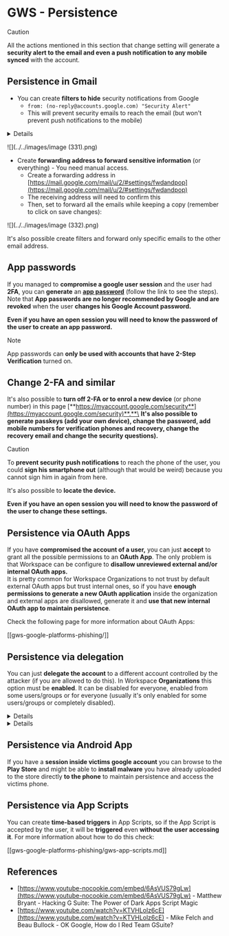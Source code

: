 # GWS - Persistence

> [!CAUTION]
> All the actions mentioned in this section that change setting will generate a **security alert to the email and even a push notification to any mobile synced** with the account.

## **Persistence in Gmail**

- You can create **filters to hide** security notifications from Google
  - `from: (no-reply@accounts.google.com) "Security Alert"`
  - This will prevent security emails to reach the email (but won't prevent push notifications to the mobile)

<details>

**Steps to create a gmail filter**

(Instructions from [**here**](https://support.google.com/mail/answer/6579))

1. Open [Gmail](https://mail.google.com/).
2. In the search box at the top, click Show search options ![photos tune](https://lh3.googleusercontent.com/cD6YR_YvqXqNKxrWn2NAWkV6tjJtg8vfvqijKT1_9zVCrl2sAx9jROKhLqiHo2ZDYTE=w36) .
3. Enter your search criteria. If you want to check that your search worked correctly, see what emails show up by clicking **Search**.
4. At the bottom of the search window, click **Create filter**.
5. Choose what you’d like the filter to do.
6. Click **Create filter**.

Check your current filter (to delete them) in [https://mail.google.com/mail/u/0/#settings/filters](https://mail.google.com/mail/u/0/#settings/filters)

</details>

![](../../images/image (331).png)

- Create **forwarding address to forward sensitive information** (or everything) - You need manual access.
  - Create a forwarding address in [https://mail.google.com/mail/u/2/#settings/fwdandpop](https://mail.google.com/mail/u/2/#settings/fwdandpop)
  - The receiving address will need to confirm this
  - Then, set to forward all the emails while keeping a copy (remember to click on save changes):

![](../../images/image (332).png)

It's also possible create filters and forward only specific emails to the other email address.

## App passwords

If you managed to **compromise a google user session** and the user had **2FA**, you can **generate** an [**app password**](https://support.google.com/accounts/answer/185833?hl=en) (follow the link to see the steps). Note that **App passwords are no longer recommended by Google and are revoked** when the user **changes his Google Account password.**

**Even if you have an open session you will need to know the password of the user to create an app password.**

> [!NOTE]
> App passwords can **only be used with accounts that have 2-Step Verification** turned on.

## Change 2-FA and similar

It's also possible to **turn off 2-FA or to enrol a new device** (or phone number) in this page [**https://myaccount.google.com/security**](https://myaccount.google.com/security)**.**\
**It's also possible to generate passkeys (add your own device), change the password, add mobile numbers for verification phones and recovery, change the recovery email and change the security questions).**

> [!CAUTION]
> To **prevent security push notifications** to reach the phone of the user, you could **sign his smartphone out** (although that would be weird) because you cannot sign him in again from here.
>
> It's also possible to **locate the device.**

**Even if you have an open session you will need to know the password of the user to change these settings.**

## Persistence via OAuth Apps

If you have **compromised the account of a user,** you can just **accept** to grant all the possible permissions to an **OAuth App**. The only problem is that Workspace can be configure to **disallow unreviewed external and/or internal OAuth apps.**\
It is pretty common for Workspace Organizations to not trust by default external OAuth apps but trust internal ones, so if you have **enough permissions to generate a new OAuth application** inside the organization and external apps are disallowed, generate it and **use that new internal OAuth app to maintain persistence**.

Check the following page for more information about OAuth Apps:

[[gws-google-platforms-phishing/]]

## Persistence via delegation

You can just **delegate the account** to a different account controlled by the attacker (if you are allowed to do this). In Workspace **Organizations** this option must be **enabled**. It can be disabled for everyone, enabled from some users/groups or for everyone (usually it's only enabled for some users/groups or completely disabled).

<details>

**If you are a Workspace admin check this to enable the feature**

(Information [copied form the docs](https://support.google.com/a/answer/7223765))

As an administrator for your organization (for example, your work or school), you control whether users can delegate access to their Gmail account. You can let everyone have the option to delegate their account. Or, only let people in certain departments set up delegation. For example, you can:

- Add an administrative assistant as a delegate on your Gmail account so they can read and send email on your behalf.
- Add a group, such as your sales department, in Groups as a delegate to give everyone access to one Gmail account.

Users can only delegate access to another user in the same organization, regardless of their domain or their organizational unit.

#### Delegation limits & restrictions

- **Allow users to grant their mailbox access to a Google group** option: To use this option, it must be enabled for the OU of the delegated account and for each group member's OU. Group members that belong to an OU without this option enabled can't access the delegated account.
- With typical use, 40 delegated users can access a Gmail account at the same time. Above-average use by one or more delegates might reduce this number.
- Automated processes that frequently access Gmail might also reduce the number of delegates who can access an account at the same time. These processes include APIs or browser extensions that access Gmail frequently.
- A single Gmail account supports up to 1,000 unique delegates. A group in Groups counts as one delegate toward the limit.
- Delegation does not increase the limits for a Gmail account. Gmail accounts with delegated users have the standard Gmail account limits and policies. For details, visit [Gmail limits and policies](https://support.google.com/a/topic/28609).

#### Step 1: Turn on Gmail delegation for your users

**Before you begin:** To apply the setting for certain users, put their accounts in an [organizational unit](https://support.google.com/a/topic/1227584).

1.  [Sign in](https://admin.google.com/) to your [Google Admin console](https://support.google.com/a/answer/182076).

    Sign in using an _administrator account_, not your current account CarlosPolop@gmail.com

2.  In the Admin console, go to Menu ![](https://storage.googleapis.com/support-kms-prod/JxKYG9DqcsormHflJJ8Z8bHuyVI5YheC0lAp)![and then](https://storage.googleapis.com/support-kms-prod/Th2Tx0uwPMOhsMPn7nRXMUo3vs6J0pto2DTn)![](https://storage.googleapis.com/support-kms-prod/ocGtUSENh4QebLpvZcmLcNRZyaTBcolMRSyl) **Apps**![and then](https://storage.googleapis.com/support-kms-prod/Th2Tx0uwPMOhsMPn7nRXMUo3vs6J0pto2DTn)**Google Workspace**![and then](https://storage.googleapis.com/support-kms-prod/Th2Tx0uwPMOhsMPn7nRXMUo3vs6J0pto2DTn)**Gmail**![and then](https://storage.googleapis.com/support-kms-prod/Th2Tx0uwPMOhsMPn7nRXMUo3vs6J0pto2DTn)**User settings**.
3.  To apply the setting to everyone, leave the top organizational unit selected. Otherwise, select a child [organizational unit](https://support.google.com/a/topic/1227584).
4.  Click **Mail delegation**.
5.  Check the **Let users delegate access to their mailbox to other users in the domain** box.
6.  (Optional) To let users specify what sender information is included in delegated messages sent from their account, check the **Allow users to customize this setting** box.
7.  Select an option for the default sender information that's included in messages sent by delegates:
    - **Show the account owner and the delegate who sent the email**—Messages include the email addresses of the Gmail account owner and the delegate.
    - **Show the account owner only**—Messages include the email address of only the Gmail account owner. The delegate email address is not included.
8.  (Optional) To let users add a group in Groups as a delegate, check the **Allow users to grant their mailbox access to a Google group** box.
9.  Click **Save**. If you configured a child organizational unit, you might be able to **Inherit** or **Override** a parent organizational unit's settings.
10. (Optional) To turn on Gmail delegation for other organizational units, repeat steps 3–9.

Changes can take up to 24 hours but typically happen more quickly. [Learn more](https://support.google.com/a/answer/7514107)

#### Step 2: Have users set up delegates for their accounts

After you turn on delegation, your users go to their Gmail settings to assign delegates. Delegates can then read, send, and receive messages on behalf of the user.

For details, direct users to [Delegate and collaborate on email](https://support.google.com/a/users/answer/138350).

</details>

<details>

**From a regular suer, check here the instructions to try to delegate your access**

(Info copied [**from the docs**](https://support.google.com/mail/answer/138350))

You can add up to 10 delegates.

If you're using Gmail through your work, school, or other organization:

- You can add up to 1000 delegates within your organization.
- With typical use, 40 delegates can access a Gmail account at the same time.
- If you use automated processes, such as APIs or browser extensions, a few delegates can access a Gmail account at the same time.

1. On your computer, open [Gmail](https://mail.google.com/). You can't add delegates from the Gmail app.
2. In the top right, click Settings ![Settings](https://lh3.googleusercontent.com/p3J-ZSPOLtuBBR_ofWTFDfdgAYQgi8mR5c76ie8XQ2wjegk7-yyU5zdRVHKybQgUlQ=w36-h36) ![and then](https://lh3.googleusercontent.com/3_l97rr0GvhSP2XV5OoCkV2ZDTIisAOczrSdzNCBxhIKWrjXjHucxNwocghoUa39gw=w36-h36) **See all settings**.
3. Click the **Accounts and Import** or **Accounts** tab.
4. In the "Grant access to your account" section, click **Add another account**. If you’re using Gmail through your work or school, your organization may restrict email delegation. If you don’t see this setting, contact your admin.
   - If you don't see Grant access to your account, then it's restricted.
5. Enter the email address of the person you want to add. If you’re using Gmail through your work, school, or other organization, and your admin allows it, you can enter the email address of a group. This group must have the same domain as your organization. External members of the group are denied delegation access.\
   \
   **Important:** If the account you delegate is a new account or the password was reset, the Admin must turn off the requirement to change password when you first sign in.

   - [Learn how an Admin can create a user](https://support.google.com/a/answer/33310).
   - [Learn how an Admin can reset passwords](https://support.google.com/a/answer/33319).

   6\. Click **Next Step** ![and then](https://lh3.googleusercontent.com/QbWcYKta5vh_4-OgUeFmK-JOB0YgLLoGh69P478nE6mKdfpWQniiBabjF7FVoCVXI0g=h36) **Send email to grant access**.

   The person you added will get an email asking them to confirm. The invitation expires after a week.

   If you added a group, all group members will become delegates without having to confirm.

   Note: It may take up to 24 hours for the delegation to start taking effect.

</details>

## Persistence via Android App

If you have a **session inside victims google account** you can browse to the **Play Store** and might be able to **install malware** you have already uploaded to the store directly **to the phone** to maintain persistence and access the victims phone.

## **Persistence via** App Scripts

You can create **time-based triggers** in App Scripts, so if the App Script is accepted by the user, it will be **triggered** even **without the user accessing it**. For more information about how to do this check:

[[gws-google-platforms-phishing/gws-app-scripts.md]]

## References

- [https://www.youtube-nocookie.com/embed/6AsVUS79gLw](https://www.youtube-nocookie.com/embed/6AsVUS79gLw) - Matthew Bryant - Hacking G Suite: The Power of Dark Apps Script Magic
- [https://www.youtube.com/watch?v=KTVHLolz6cE](https://www.youtube.com/watch?v=KTVHLolz6cE) - Mike Felch and Beau Bullock - OK Google, How do I Red Team GSuite?

